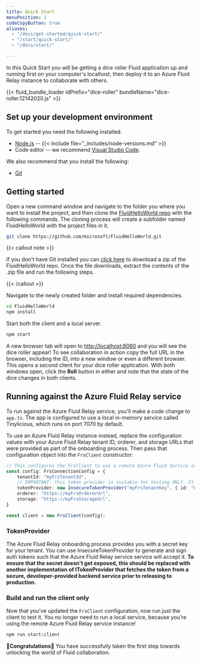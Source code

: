 ```yaml
---
title: Quick Start
menuPosition: 2
codeCopyButton: true
aliases:
  - "/docs/get-started/quick-start/"
  - "/start/quick-start/"
  - "/docs/start/"

---
```


In this Quick Start you will be getting a dice roller Fluid application up and running first on your computer's
localhost, then deploy it to an Azure Fluid Relay instance to collaborate with others.

{{< fluid_bundle_loader idPrefix="dice-roller"
bundleName="dice-roller.12142020.js" >}}

## Set up your development environment

To get started you need the following installed.

- [Node.js](https://nodejs.org/en/download) -- {{< include file="_includes/node-versions.md" >}}
- Code editor -- we recommend [Visual Studio Code](https://code.visualstudio.com/).

We also recommend that you install the following:

- [Git](https://git-scm.com/downloads)

## Getting started

Open a new command window and navigate to the folder you where you want to install the project, and then clone the
[FluidHelloWorld repo](https://github.com/microsoft/FluidHelloWorld) with the following commands. The cloning process
will create a subfolder named FluidHelloWorld with the project files in it.

```bash
git clone https://github.com/microsoft/FluidHelloWorld.git
```

{{< callout note >}}

If you don't have Git installed you can [click here](https://github.com/microsoft/FluidHelloWorld/archive/main.zip) to
download a zip of the FluidHelloWorld repo. Once the file downloads, extract the contents of the .zip file and run the
following steps.

{{< /callout >}}

Navigate to the newly created folder and install required dependencies.

```bash
cd FluidHelloWorld
npm install
```

Start both the client and a local server.

```bash
npm start
```

A new browser tab will open to <http://localhost:8080> and you will see the dice roller appear! To see collaboration in
action copy the full URL in the browser, including the ID, into a new window or even a different browser. This opens a
second client for your dice roller application. With both windows open, click the **Roll** button in either and note
that the state of the dice changes in both clients.

## Running against the Azure Fluid Relay service

To run against the Azure Fluid Relay service, you'll make a code change to ```app.ts```. The app is configured to use a
local in-memory service called Tinylicious, which runs on port 7070 by default.

To use an Azure Fluid Relay instance instead, replace the configuration values with your Azure Fluid Relay tenant ID,
orderer, and storage URLs that were provided as part of the onboarding process. Then pass that configuration object into
the `FrsClient` constructor:

```typescript
// This configures the FrsClient to use a remote Azure Fluid Service instance.
const config: FrsConnectionConfig = {
    tenantId: "myFrsTenantId",
    // IMPORTANT: this token provider is suitable for testing ONLY. It is NOT secure.
    tokenProvider: new InsecureTokenProvider("myFrsTenantKey", { id: "UserId", name: "Test User" }),
    orderer: "https://myFrsOrdererUrl",
    storage: "https://myFrsStorageUrl",
}

const client = new FrsClient(config);
```

### TokenProvider

The Azure Fluid Relay onboarding process provides you with a secret key for your tenant. You can use
InsecureTokenProvider to generate and sign auth tokens such that the Azure Fluid Relay service service will accept it.
**To ensure that the secret doesn't get exposed, this should be replaced with another implementation of ITokenProvider
that fetches the token from a secure, developer-provided backend service prior to releasing to production.**

### Build and run the client only

Now that you've updated the `FrsClient` configuration, now run just the client to test it. You no longer need to run a
local service, because you're using the remote Azure Fluid Relay service instance!

```bash
npm run start:client
```

🥳**Congratulations**🎉 You have successfully taken the first step towards unlocking the world of Fluid collaboration.
